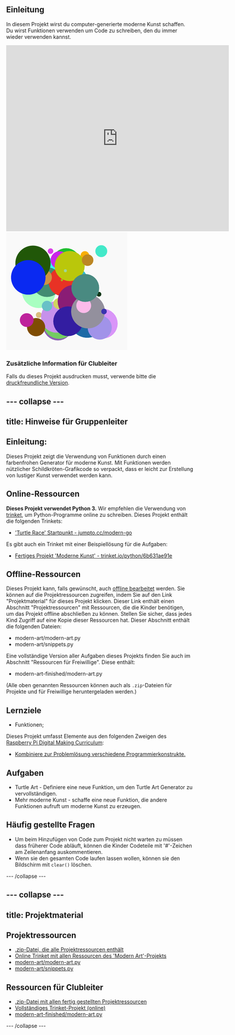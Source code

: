 ## Einleitung

In diesem Projekt wirst du computer-generierte moderne Kunst schaffen. Du wirst Funktionen verwenden um Code zu schreiben, den du immer wieder verwenden kannst.

<div class="trinket">
  <iframe src="https://trinket.io/embed/python/6b631ae91e?outputOnly=true&start=result" width="600" height="500" frameborder="0" marginwidth="0" marginheight="0" allowfullscreen>
  </iframe>
  <img src="images/modern-finished.png">
</div>

### Zusätzliche Information für Clubleiter

Falls du dieses Projekt ausdrucken musst, verwende bitte die [druckfreundliche Version](https://projects.raspberrypi.org/de-DE/projects/modern-art/print).

--- collapse ---
---
title: Hinweise für Gruppenleiter
---
## Einleitung:

Dieses Projekt zeigt die Verwendung von Funktionen durch einen farbenfrohen Generator für moderne Kunst. Mit Funktionen werden nützlicher Schildkröten-Grafikcode so verpackt, dass er leicht zur Erstellung von lustiger Kunst verwendet werden kann.

## Online-Ressourcen

**Dieses Projekt verwendet Python 3.** Wir empfehlen die Verwendung von [trinket](https://trinket.io/), um Python-Programme online zu schreiben. Dieses Projekt enthält die folgenden Trinkets:

* ['Turtle Race' Startpunkt - jumpto.cc/modern-go](https://trinket.io/python/93f8b14fcd)

Es gibt auch ein Trinket mit einer Beispiellösung für die Aufgaben:

* [Fertiges Projekt 'Moderne Kunst' - trinket.io/python/6b631ae91e](https://trinket.io/python/6b631ae91e)

## Offline-Ressourcen

Dieses Projekt kann, falls gewünscht, auch [offline bearbeitet](https://www.codeclubprojects.org/en-GB/resources/python-working-offline/) werden. Sie können auf die Projektressourcen zugreifen, indem Sie auf den Link "Projektmaterial" für dieses Projekt klicken. Dieser Link enthält einen Abschnitt "Projektressourcen" mit Ressourcen, die die Kinder benötigen, um das Projekt offline abschließen zu können. Stellen Sie sicher, dass jedes Kind Zugriff auf eine Kopie dieser Ressourcen hat. Dieser Abschnitt enthält die folgenden Dateien:

* modern-art/modern-art.py
* modern-art/snippets.py

Eine vollständige Version aller Aufgaben dieses Projekts finden Sie auch im Abschnitt "Ressourcen für Freiwillige". Diese enthält:

* modern-art-finished/modern-art.py

(Alle oben genannten Ressourcen können auch als `.zip`-Dateien für Projekte und für Freiwillige heruntergeladen werden.)

## Lernziele

* Funktionen;

Dieses Projekt umfasst Elemente aus den folgenden Zweigen des [Raspberry Pi Digital Making Curriculum](http://rpf.io/curriculum):

* [Kombiniere zur Problemlösung verschiedene Programmierkonstrukte.](https://www.raspberrypi.org/curriculum/programming/builder)

## Aufgaben

* Turtle Art - Definiere eine neue Funktion, um den Turtle Art Generator zu vervollständigen.
* Mehr moderne Kunst - schaffe eine neue Funktion, die andere Funktionen aufruft um moderne Kunst zu erzeugen. 

## Häufig gestellte Fragen

* Um beim Hinzufügen von Code zum Projekt nicht warten zu müssen dass früherer Code abläuft, können die Kinder Codeteile mit '#'-Zeichen am Zeilenanfang auskommentieren. 
* Wenn sie den gesamten Code laufen lassen wollen, können sie den Bildschirm mit `clear()` löschen. 

--- /collapse ---

--- collapse ---
---
title: Projektmaterial
---
## Projektressourcen

* [.zip-Datei, die alle Projektressourcen enthält](resources/modern-art-project-resources.zip)
* [Online Trinket mit allen Ressourcen des 'Modern Art'-Projekts](https://trinket.io/python/93f8b14fcd)
* [modern-art/modern-art.py](resources/modern-art-modern-art.py)
* [modern-art/snippets.py](resources/modern-art-snippets.py)

## Ressourcen für Clubleiter

* [.zip-Datei mit allen fertig gestellten Projektressourcen](resources/modern-art-volunteer-resources.zip)
* [Vollständiges Trinket-Projekt (online)](https://trinket.io/python/6b631ae91e)
* [modern-art-finished/modern-art.py](resources/modern-art-finished-modern-art.py)

--- /collapse ---